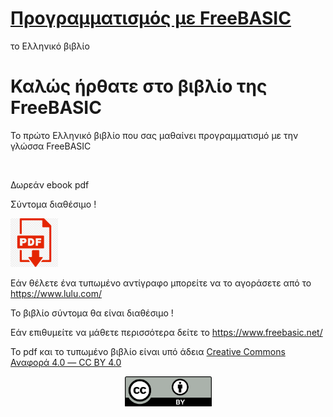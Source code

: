 # [Προγραμματισμός με FreeBASIC](https://freebasicbook.wordpress.com/)

το Ελληνικό βιβλίο

# Καλώς ήρθατε στο βιβλίο της FreeBASIC

Το πρώτο Ελληνικό βιβλίο που σας μαθαίνει προγραμματισμό με την γλώσσα FreeBASIC
<div align="center">
<img title="" src="images/1stpage3D-186χ302.png" alt="" data-align="center">
</div>

Δωρεάν ebook pdf

Σύντομα διαθέσιμο !

<img title="" src="images/pdf-icon.png" alt="" data-align="left" width="76">

Εάν θέλετε ένα τυπωμένο αντίγραφο μπορείτε να το αγοράσετε από το https://www.lulu.com/

Το βιβλίο σύντομα θα είναι διαθέσιμο !

Εάν επιθυμείτε να μάθετε περισσότερα δείτε το https://www.freebasic.net/

Το pdf και το τυπωμένο βιβλίο είναι υπό άδεια [Creative Commons Αναφορά 4.0 — CC BY 4.0](https://creativecommons.org/licenses/by/4.0/legalcode.el)
<div align="center">
<img title="" src="images/by.png" alt="" width="139" data-align="center">
</div>
